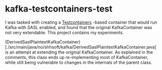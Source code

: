 # kafka-testcontainers-test

I was tasked with creating a [Testcontainers](https://www.testcontainers.org/) -based container that would
run Kafka with SASL enabled, and found that the original KafkaContainer
was not very extendable. This project contains my experiments.

(DerivedSaslPlaintextKafkaContainer)[./src/main/java/no/shhsoft/kafka/DerivedSaslPlaintextKafkaContainer.java]
is an attempt at extending the original KafkaContainer. As explained in the comments, this class ends up re-implementing most of KafkaContainer,
while still being vulnerable to changes in the internals of the parent class.

